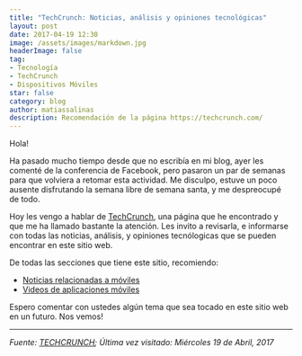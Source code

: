 ```yaml
---
title: "TechCrunch: Noticias, análisis y opiniones tecnológicas"
layout: post
date: 2017-04-19 12:30
image: /assets/images/markdown.jpg
headerImage: false
tag:
- Tecnología
- TechCrunch
- Dispositivos Móviles
star: false
category: blog
author: matiassalinas
description: Recomendación de la página https://techcrunch.com/
---
```


Hola!

Ha pasado mucho tiempo desde que no escribía en mi blog, ayer les comenté de la conferencia de Facebook, pero pasaron un par de semanas para que volviera a retomar esta actividad. Me disculpo, estuve un poco ausente disfrutando la semana libre de semana santa, y me despreocupé de todo.

Hoy les vengo a hablar de [TechCrunch](https://techcrunch.com/), una página que he encontrado y que me ha llamado bastante la atención. Les invito a revisarla, e informarse con todas las noticias, análisis, y opiniones tecnólogicas que se pueden encontrar en este sitio web.

De todas las secciones que tiene este sitio, recomiendo:

* [Noticias relacionadas a móviles](https://techcrunch.com/mobile/)
* [Videos de aplicaciones móviles](https://techcrunch.com/video/apps/)

Espero comentar con ustedes algún tema que sea tocado en este sitio web en un futuro. Nos vemos!

---

<i>Fuente: [TECHCRUNCH](https://techcrunch.com/); Última vez visitado: Miércoles 19 de Abril, 2017</i><BR>
